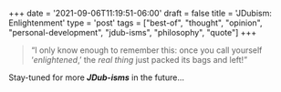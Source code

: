 +++
date = '2021-09-06T11:19:51-06:00'
draft = false
title = 'JDubism&#58; Enlightenment'
type = 'post'
tags = ["best-of", "thought", "opinion", "personal-development", "jdub-isms", "philosophy", "quote"]
+++

> “I only know enough to remember this: once you call yourself ‘*enlightened*,’ the *real thing* just packed its bags and left!”

Stay-tuned for more ***JDub-isms*** in the future...